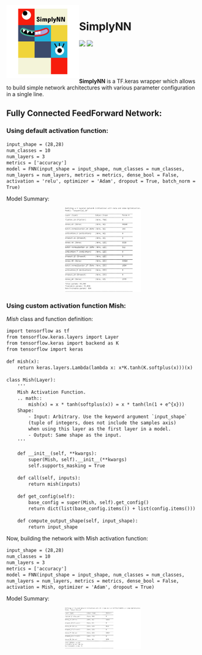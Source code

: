 <img align="left" width="190" height="190" src="logo/logo_transparent.png">

# SimplyNN
<p align="left">
    <a href="LICENSE" alt="License">
        <img src="https://img.shields.io/badge/License-MIT-brightgreen.svg" /></a>
    <a href="http://hits.dwyl.io/digantamisra98/SimplyNN" alt="HitCount">
        <img src="http://hits.dwyl.io/digantamisra98/SimplyNN.svg" /></a>
</p>
<br>
<br>
<br>

**SimplyNN** is a TF.keras wrapper which allows to build simple network architectures with various parameter configuration in a single line. 

## Fully Connected FeedForward Network:

### Using default activation function:

```
input_shape = (28,28)
num_classes = 10
num_layers = 3
metrics = ['accuracy']
model = FNN(input_shape = input_shape, num_classes = num_classes, num_layers = num_layers, metrics = metrics, dense_bool = False, activation = 'relu', optimizer = 'Adam', dropout = True, batch_norm = True)
```

Model Summary: 

<div style="text-align:center"><img src ="assets/z.png"  width="200"/></div>

### Using custom activation function Mish: 

*Mish* class and function definition:

```
import tensorflow as tf
from tensorflow.keras.layers import Layer
from tensorflow.keras import backend as K
from tensorflow import keras

def mish(x):
	return keras.layers.Lambda(lambda x: x*K.tanh(K.softplus(x)))(x)
    
class Mish(Layer):
    '''
    Mish Activation Function.
    .. math::
        mish(x) = x * tanh(softplus(x)) = x * tanh(ln(1 + e^{x}))
    Shape:
        - Input: Arbitrary. Use the keyword argument `input_shape`
        (tuple of integers, does not include the samples axis)
        when using this layer as the first layer in a model.
        - Output: Same shape as the input.
    '''

    def __init__(self, **kwargs):
        super(Mish, self).__init__(**kwargs)
        self.supports_masking = True

    def call(self, inputs):
        return mish(inputs)

    def get_config(self):
        base_config = super(Mish, self).get_config()
        return dict(list(base_config.items()) + list(config.items()))

    def compute_output_shape(self, input_shape):
        return input_shape
```

Now, building the network with Mish activation function: 

```
input_shape = (28,28)
num_classes = 10
num_layers = 3
metrics = ['accuracy']
model = FNN(input_shape = input_shape, num_classes = num_classes, num_layers = num_layers, metrics = metrics, dense_bool = False, activation = Mish, optimizer = 'Adam', dropout = True)
```

Model Summary: 

<div style="text-align:center"><img src ="assets/y.png"  width="200"/></div>
